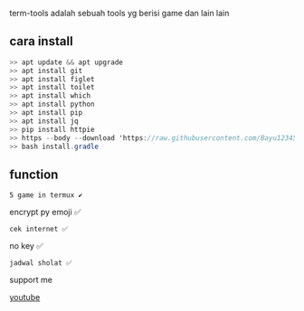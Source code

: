 term-tools adalah sebuah tools yg berisi game dan lain lain



## cara install

```c#
>> apt update && apt upgrade
>> apt install git
>> apt install figlet
>> apt install toilet
>> apt install which
>> apt install python
>> apt install pip
>> apt install jq
>> pip install httpie
>> https --body --download 'https://raw.githubusercontent.com/Bayu12345677/term-tools/main/install.gradle'
>> bash install.gradle
```

## function
```
5 game in termux ✔
```
encrypt py emoji ✅
```
cek internet ✅
```
no key ✅
```
jadwal sholat ✅
```

support me

[youtube](https://youtube.com/channel/UCtu-GcxKL8kJBXpR1wfMgWg)
